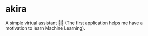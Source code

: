 # akira

A simple virtual assistant 👰🏻 (The first application helps me have a motivation to learn Machine Learning).
